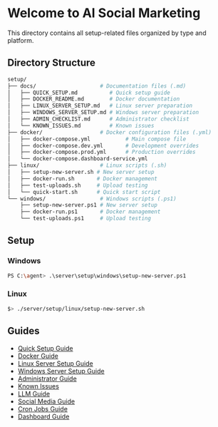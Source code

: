 # Welcome to AI Social Marketing

This directory contains all setup-related files organized by type and platform.

## Directory Structure

```bash
setup/
├── docs/                    # Documentation files (.md)
│   ├── QUICK_SETUP.md          # Quick setup guide
│   ├── DOCKER_README.md        # Docker documentation
│   ├── LINUX_SERVER_SETUP.md   # Linux server preparation
│   ├── WINDOWS_SERVER_SETUP.md # Windows server preparation
│   ├── ADMIN_CHECKLIST.md      # Administrator checklist
│   └── KNOWN_ISSUES.md         # Known issues
├── docker/                  # Docker configuration files (.yml)
│   ├── docker-compose.yml           # Main compose file
│   ├── docker-compose.dev.yml       # Development overrides
│   ├── docker-compose.prod.yml      # Production overrides
│   └── docker-compose.dashboard-service.yml
├── linux/                   # Linux scripts (.sh)
│   ├── setup-new-server.sh # New server setup
│   ├── docker-run.sh       # Docker management
│   ├── test-uploads.sh     # Upload testing
│   └── quick-start.sh      # Quick start script
└── windows/                 # Windows scripts (.ps1)
    ├── setup-new-server.ps1 # New server setup
    ├── docker-run.ps1       # Docker management
    └── test-uploads.ps1     # Upload testing
```

## Setup

### Windows

```bash
PS C:\agent> .\server\setup\windows\setup-new-server.ps1
```

### Linux

```bash
$> ./server/setup/linux/setup-new-server.sh
```

## Guides

- [Quick Setup Guide](./docs/QUICK_SETUP.md)
- [Docker Guide](./docs/DOCKER_README.md)
- [Linux Server Setup Guide](./docs/LINUX_SERVER_SETUP.md)
- [Windows Server Setup Guide](./docs/WINDOWS_SERVER_SETUP.md)
- [Administrator Guide](./docs/ADMIN_CHECKLIST.md)
- [Known Issues](./docs/KNOWN_ISSUES.md)
- [LLM Guide](./docs/LLM.md)
- [Social Media Guide](./docs/SOCIAL_MEDIA.md)
- [Cron Jobs Guide](./docs/CRON_JOBS.md)
- [Dashboard Guide](./docs/DASHBOARD_GUIDE.md)
